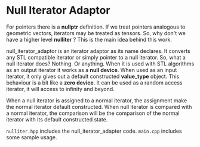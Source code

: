 # Null Iterator Adaptor

For pointers there is a **nullptr** definition. If we treat pointers analogous to geometric vectors, iterators may be treated as tensors. So, why don't we have a higher level **nulliter** ? This is the main idea behind this work.

null_iterator_adaptor is an iterator adaptor as its name declares. It converts any STL compatible iterator or simply pointer to a null iterator. So, what a null iterator does? Nothing. Or anything. When it is used with STL algorithms as an output iterator it works as a **null device**. When used as an input iterator, it only gives out a default constructed **value_type** object. This behaviour is a bit like a **zero device**. It can be used as a random access iterator, it will access to infinity and beyond.

When a null iterator is assigned to a normal iterator, the assignment make the normal iterator default constructed. When null iterator is compared with a normal iterator, the comparison will be the comparison of the normal iterator with its default constructed state.

`nulliter.hpp` includes the null_iterator_adapter code.
`main.cpp` includes some sample usage.
